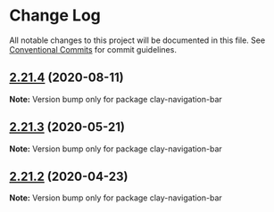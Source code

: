 # Change Log

All notable changes to this project will be documented in this file.
See [Conventional Commits](https://conventionalcommits.org) for commit guidelines.

## [2.21.4](https://github.com/liferay/clay/tree/master/packages/clay-navigation-bar/compare/v2.21.3...v2.21.4) (2020-08-11)

**Note:** Version bump only for package clay-navigation-bar





## [2.21.3](https://github.com/liferay/clay/tree/master/packages/clay-navigation-bar/compare/v2.21.2...v2.21.3) (2020-05-21)

**Note:** Version bump only for package clay-navigation-bar





## [2.21.2](https://github.com/liferay/clay/tree/master/packages/clay-navigation-bar/compare/v2.21.1...v2.21.2) (2020-04-23)

**Note:** Version bump only for package clay-navigation-bar
